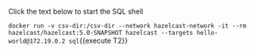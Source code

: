 Click the text below to start the SQL shell

`docker run -v csv-dir:/csv-dir --network hazelcast-network -it --rm hazelcast/hazelcast:5.0-SNAPSHOT hazelcast --targets hello-world@172.19.0.2 sql`{{execute T2}}